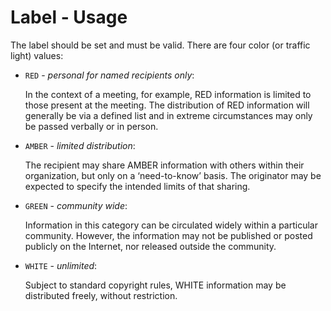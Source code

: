 # Label - Usage

The label should be set and must be valid. There are four color (or traffic light) values:

* `RED` - *personal for named recipients only*:

  In the context of a meeting, for example, RED information is limited to those present at the meeting.
  The distribution of RED information will generally be via a defined list and in extreme circumstances may only be passed verbally or in person.

* `AMBER` - *limited distribution*:

  The recipient may share AMBER information with others within their organization, but only on a ‘need-to-know’ basis.
  The originator may be expected to specify the intended limits of that sharing.

* `GREEN` - *community wide*:

  Information in this category can be circulated widely within a particular community.
  However, the information may not be published or posted publicly on the Internet, nor released outside the community.

* `WHITE` - *unlimited*:

  Subject to standard copyright rules, WHITE information may be distributed freely, without restriction.
